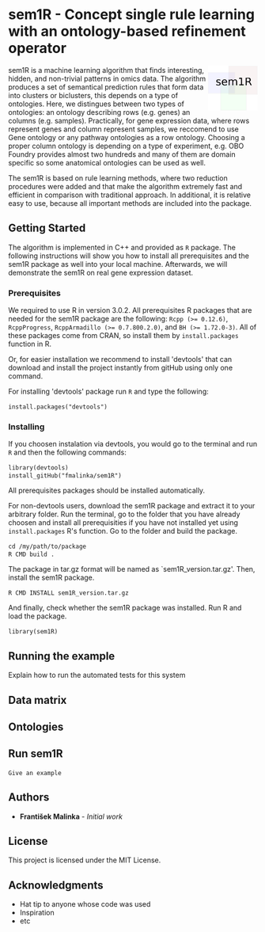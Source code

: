 # sem1R - Concept single rule learning with an ontology-based refinement operator

<img align="right" width="100" src="sem1r_logo_col.png">
sem1R is a machine learning algorithm that finds interesting, hidden, and non-trivial patterns in omics data. The algorithm produces a set of semantical prediction rules that form data into clusters or biclusters, this depends on a type of ontologies. Here, we distingues between two types of ontologies: an ontology describing rows (e.g. genes) an columns (e.g. samples). Practically, for gene expression data, where rows represent genes and column represent samples, we reccomend to use Gene ontology or any pathway ontologies as a row ontology. Choosing a proper column ontology is depending on a type of experiment, e.g. OBO Foundry provides almost two hundreds and many of them are domain specific so some anatomical ontologies can be used as well.

The sem1R is based on rule learning methods, where two reduction procedures were added and that make the algorithm extremely fast and efficient in comparison with traditional approach. In additional, it is relative easy to use, because all important methods are included into the package.

## Getting Started
The algorithm is implemented in C++ and provided as `R` package. The following instructions will show you how to install all prerequisites and the sem1R package as well into your local machine. Afterwards, we will demonstrate the sem1R on real gene expression dataset.

### Prerequisites
We required to use R in version 3.0.2.
All prerequisites R packages that are needed for the sem1R package are the following:
`Rcpp (>= 0.12.6)`, `RcppProgress`, `RcppArmadillo (>= 0.7.800.2.0)`, and `BH (>= 1.72.0-3)`. All of these packages come from CRAN, so install them by `install.packages` function in R.

Or, for easier installation we recommend to install 'devtools' that can download and install the project instantly from gitHub using only one command.

For installing 'devtools' package run `R` and type the following:
```
install.packages("devtools")
```

### Installing
If you choosen instalation via devtools, you would go to the terminal and run `R` and then the following commands:

```
library(devtools)
install_gitHub("fmalinka/sem1R")
```
All prerequisites packages should be installed automatically.

For non-devtools users, download the sem1R package and extract it to your arbitrary folder.
Run the terminal, go to the folder that you have already choosen and install all prerequisities if you have not installed yet using `install.packages` R's function. Go to the folder and build the package.

```
cd /my/path/to/package
R CMD build .
```
The package in tar.gz format will be named as `sem1R_version.tar.gz'.
Then, install the sem1R package.

```
R CMD INSTALL sem1R_version.tar.gz
```

And finally, check whether the sem1R package was installed.
Run R and load the package.
```
library(sem1R)
```


## Running the example

Explain how to run the automated tests for this system

## Data matrix

## Ontologies

## Run sem1R

```
Give an example
```

## Authors

* **František Malinka** - *Initial work*

## License

This project is licensed under the MIT License.

## Acknowledgments

* Hat tip to anyone whose code was used
* Inspiration
* etc


